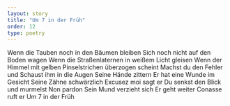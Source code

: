 ```yaml
---
layout: story
title: "Um 7 in der Früh"
order: 12
type: poetry
---
```


Wenn die Tauben noch in den Bäumen bleiben
Sich noch nicht auf den Boden wagen
Wenn die Straßenlaternen in weißem Licht gleisen
Wenn der Himmel mit gelben Pinselstrichen überzogen scheint
Machst du den Fehler und 
Schaust ihm in die Augen
Seine Hände zittern
Er hat eine Wunde im Gesicht
Seine Zähne schwärzlich
Excusez moi sagt er
Du senkst den Blick und murmelst 
Non pardon 
Sein Mund verzieht sich
Er geht weiter
Conasse ruft er
Um 7 in der Früh
